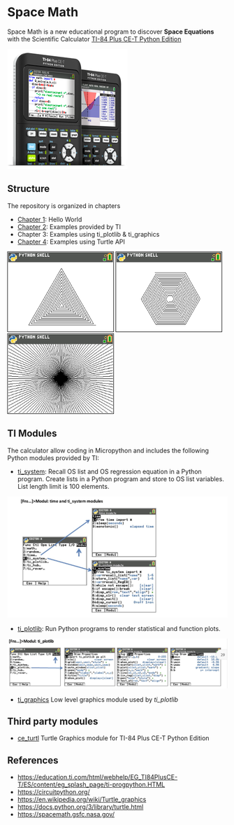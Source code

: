 # Space Math

Space Math is a new educational program to discover **Space Equations** with the Scientific Calculator [TI-84 Plus CE-T Python Edition](https://education.ti.com/en-gb/products/calculators/graphing-calculators/ti-84-plus-ce-t-python)

![](docs/images/ti-84.png)

## Structure

The repository is organized in chapters

- [Chapter 1](ch01/README.md): Hello World
- [Chapter 2](ch02/README.md): Examples provided by TI
- Chapter 3: Examples using ti_plotlib & ti_graphics
- [Chapter 4](ch04/README.md): Examples using Turtle API

![](docs/images/ch03_16.png)
![](docs/images/ch03_17.png)
![](docs/images/ch03_19.png)

## TI Modules

The calculator allow coding in Micropython and includes the following Python modules provided by TI:

- [ti_system](https://education.ti.com/html/webhelp/EG_TI84PlusCE-T/ES/content/eg_pythonappprog/m_pygetstart/m_84ce-t_pyobapp.HTML#time_mod): Recall OS list and OS regression equation in a Python program. Create lists in a Python program and store to OS list variables. List length limit is 100 elements.

![](docs/images/module_ti_system.jpg)

- [ti_plotlib](https://education.ti.com/html/webhelp/EG_TI84PlusCE-T/ES/content/eg_pythonappprog/m_pygetstart/m_84ce-t_pyobapp.HTML#ti_plotlib_mod): Run Python programs to render statistical and function plots.

![](docs/images/module_ti_plotlib.jpg)

- [ti_graphics](https://tiplanet.org/forum/viewtopic.php?t=23791&p=252807) Low level graphics module used by *ti_plotlib*

## Third party modules

- [ce_turtl](https://resources.tistemprojects.com/tistemprojects-home?resource_id=3115&cHash=e13bea203ea4ca8b9f6dfacb519bf2be) Turtle Graphics module for TI-84 Plus CE-T Python Edition

## References

- https://education.ti.com/html/webhelp/EG_TI84PlusCE-T/ES/content/eg_splash_page/ti-progpython.HTML
- https://circuitpython.org/
- https://en.wikipedia.org/wiki/Turtle_graphics
- https://docs.python.org/3/library/turtle.html
- https://spacemath.gsfc.nasa.gov/
